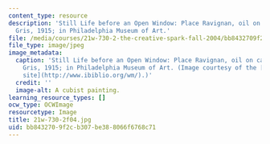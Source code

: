 ```yaml
---
content_type: resource
description: 'Still Life before an Open Window: Place Ravignan, oil on canvas by Juan
  Gris, 1915; in Philadelphia Museum of Art.'
file: /media/courses/21w-730-2-the-creative-spark-fall-2004/bb8432709f2cb307be388066f6768c71_21w-730-2f04.jpg
file_type: image/jpeg
image_metadata:
  caption: 'Still Life before an Open Window: Place Ravignan, oil on canvas by Juan
    Gris, 1915; in Philadelphia Museum of Art. (Image courtesy of the [WebMuseum Web
    site](http://www.ibiblio.org/wm/).)'
  credit: ''
  image-alt: A cubist painting.
learning_resource_types: []
ocw_type: OCWImage
resourcetype: Image
title: 21w-730-2f04.jpg
uid: bb843270-9f2c-b307-be38-8066f6768c71
---
```

